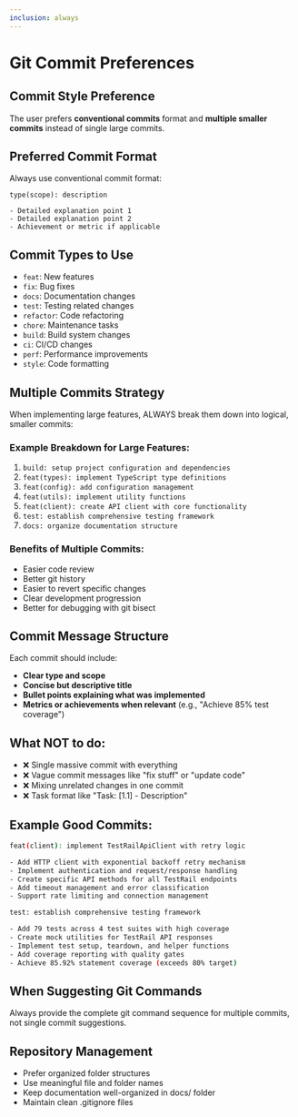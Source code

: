 ```yaml
---
inclusion: always
---
```


# Git Commit Preferences

## Commit Style Preference
The user prefers **conventional commits** format and **multiple smaller commits** instead of single large commits.

## Preferred Commit Format
Always use conventional commit format:
```
type(scope): description

- Detailed explanation point 1
- Detailed explanation point 2
- Achievement or metric if applicable
```

## Commit Types to Use
- `feat`: New features
- `fix`: Bug fixes
- `docs`: Documentation changes
- `test`: Testing related changes
- `refactor`: Code refactoring
- `chore`: Maintenance tasks
- `build`: Build system changes
- `ci`: CI/CD changes
- `perf`: Performance improvements
- `style`: Code formatting

## Multiple Commits Strategy
When implementing large features, ALWAYS break them down into logical, smaller commits:

### Example Breakdown for Large Features:
1. `build: setup project configuration and dependencies`
2. `feat(types): implement TypeScript type definitions`
3. `feat(config): add configuration management`
4. `feat(utils): implement utility functions`
5. `feat(client): create API client with core functionality`
6. `test: establish comprehensive testing framework`
7. `docs: organize documentation structure`

### Benefits of Multiple Commits:
- Easier code review
- Better git history
- Easier to revert specific changes
- Clear development progression
- Better for debugging with git bisect

## Commit Message Structure
Each commit should include:
- **Clear type and scope**
- **Concise but descriptive title**
- **Bullet points explaining what was implemented**
- **Metrics or achievements when relevant** (e.g., "Achieve 85% test coverage")

## What NOT to do:
- ❌ Single massive commit with everything
- ❌ Vague commit messages like "fix stuff" or "update code"
- ❌ Mixing unrelated changes in one commit
- ❌ Task format like "Task: [1.1] - Description"

## Example Good Commits:
```bash
feat(client): implement TestRailApiClient with retry logic

- Add HTTP client with exponential backoff retry mechanism
- Implement authentication and request/response handling
- Create specific API methods for all TestRail endpoints
- Add timeout management and error classification
- Support rate limiting and connection management
```

```bash
test: establish comprehensive testing framework

- Add 79 tests across 4 test suites with high coverage
- Create mock utilities for TestRail API responses
- Implement test setup, teardown, and helper functions
- Add coverage reporting with quality gates
- Achieve 85.92% statement coverage (exceeds 80% target)
```

## When Suggesting Git Commands
Always provide the complete git command sequence for multiple commits, not single commit suggestions.

## Repository Management
- Prefer organized folder structures
- Use meaningful file and folder names
- Keep documentation well-organized in docs/ folder
- Maintain clean .gitignore files
